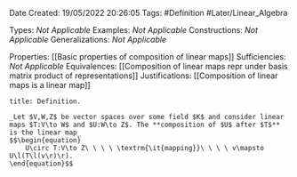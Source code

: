 <div class="topSpace"></div>

Date Created: 19/05/2022 20:26:05
Tags: #Definition #Later/Linear_Algebra

Types: _Not Applicable_
Examples: _Not Applicable_
Constructions: _Not Applicable_
Generalizations: _Not Applicable_

Properties: [[Basic properties of composition of linear maps]]
Sufficiencies: _Not Applicable_
Equivalences: [[Composition of linear maps repr under basis matrix product of representations]]
Justifications: [[Composition of linear maps is a linear map]]

``` ad-Definition
title: Definition.

_Let $V,W,Z$ be vector spaces over some field $K$ and consider linear maps $T:V\to W$ and $U:W\to Z$. The **composition of $U$ after $T$** is the linear map_
$$\begin{equation}
    U\circ T:V\to Z\ \ \ \ \textrm{\it{mapping}}\ \ \ \ v\mapsto U\l(T\l(v\r)\r).
\end{equation}$$

```

